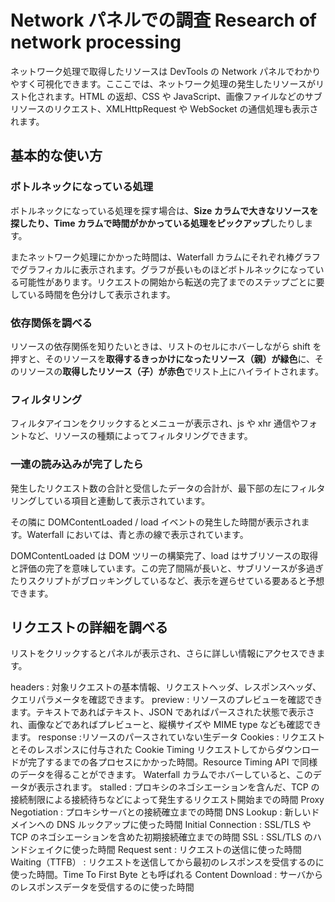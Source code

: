 # Network パネルでの調査 Research of network processing

ネットワーク処理で取得したリソースは DevTools の Network パネルでわかりやすく可視化できます。こここでは、ネットワーク処理の発生したリソースがリスト化されます。HTML の返却、CSS や JavaScript、画像ファイルなどのサブリソースのリクエスト、XMLHttpRequest や WebSocket の通信処理も表示されます。

## 基本的な使い方

### ボトルネックになっている処理

ボトルネックになっている処理を探す場合は、**Size カラムで大きなリソースを探したり、Time カラムで時間がかかっている処理をピックアップ**したりします。

またネットワーク処理にかかった時間は、Waterfall カラムにそれぞれ棒グラフでグラフィカルに表示されます。グラフが長いものほどボトルネックになっている可能性があります。リクエストの開始から転送の完了までのステップごとに要している時間を色分けして表示されます。

### 依存関係を調べる

リソースの依存関係を知りたいときは、リストのセルにホバーしながら shift を押すと、そのリソースを**取得するきっかけになったリソース（親）が緑色**に、そのリソースの**取得したリソース（子）が赤色**でリスト上にハイライトされます。

### フィルタリング

フィルタアイコンをクリックするとメニューが表示され、js や xhr 通信やフォントなど、リソースの種類によってフィルタリングできます。

### 一連の読み込みが完了したら

発生したリクエスト数の合計と受信したデータの合計が、最下部の左にフィルタリングしている項目と連動して表示されています。

その隣に DOMContentLoaded / load イベントの発生した時間が表示されます。Waterfall においては、青と赤の線で表示されています。

DOMContentLoaded は DOM ツリーの構築完了、load はサブリソースの取得と評価の完了を意味しています。この完了間隔が長いと、サブリソースが多過ぎたりスクリプトがブロッキングしているなど、表示を遅らせている要あると予想できます。

## リクエストの詳細を調べる

リストをクリックするとパネルが表示され、さらに詳しい情報にアクセスできます。

headers
: 対象リクエストの基本情報、リクエストヘッダ、レスポンスヘッダ、クエリパラメータを確認できます。
preview
: リソースのプレビューを確認できます。テキストであればテキスト、JSON であればパースされた状態で表示され、画像などであればプレビューと、縦横サイズや MIME type なども確認できます。
response
:リソースのパースされていない生データ
Cookies
: リクエストとそのレスポンスに付与された Cookie
Timing
リクエストしてからダウンロードが完了するまでの各プロセスにかかった時間。Resource Timing API で同様のデータを得ることができます。 Waterfall カラムでホバーしていると、このデータが表示されます。
stalled
: プロキシのネゴシエーションを含んだ、TCP の接続制限による接続待ちなどによって発生するリクエスト開始までの時間
Proxy Negotiation
: プロキシサーバとの接続確立までの時間
DNS Lookup
: 新しいドメインへの DNS ルックアップに使った時間
Initial Connection
: SSL/TLS や TCP のネゴシエーションを含めた初期接続確立までの時間
SSL
: SSL/TLS のハンドシェイクに使った時間
Request sent
: リクエストの送信に使った時間
Waiting（TTFB）
: リクエストを送信してから最初のレスポンスを受信するのに使った時間。Time To First Byte とも呼ばれる
Content Download
: サーバからのレスポンスデータを受信するのに使った時間

